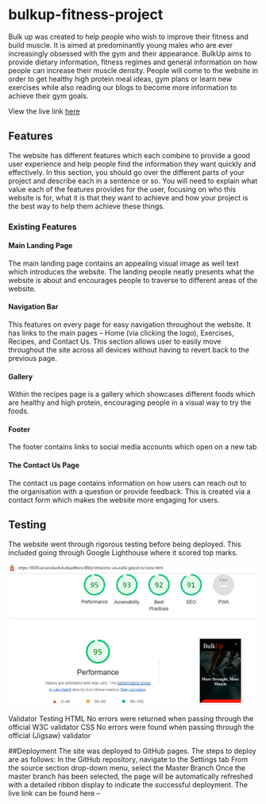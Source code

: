 # bulkup-fitness-project
Bulk up was created to help people who wish to improve their fitness and build muscle. It is aimed at predominantly young males who are ever increasingly obsessed with the gym and their appearance. BulkUp aims to provide dietary information, fitness regimes and general information on how people can increase their muscle density. People will come to the website in order to get healthy high protein meal ideas, gym plans or learn new exercises while also reading our blogs to become more information to achieve their gym goals.


View the live link [here](https://kevinolweb.github.io/bulkup-fitness-project/)

## Features
The website has different features which each combine to provide a good user experience and help people find the information they want quickly and effectively.
In this section, you should go over the different parts of your project and describe each in a sentence or so. You will need to explain what value each of the features provides for the user, focusing on who this website is for, what it is that they want to achieve and how your project is the best way to help them achieve these things.

### Existing Features
#### Main Landing Page
The main landing page contains an appealing visual image as well text which introduces the website. The landing people neatly presents what the website is about and encourages people to traverse to different areas of the website.

#### Navigation Bar
This features on every page for easy navigation throughout the website. It has links to the main pages – Home (via clicking the logo), Exercises, Recipes, and Contact Us. This section allows user to easily move throughout the site across all devices without having to revert back to the previous page.

#### Gallery
Within the recipes page is a gallery which showcases different foods which are healthy and high protein, encouraging people in a visual way to try the foods.

#### Footer
The footer contains links to social media accounts which open on a new tab

#### The Contact Us Page
The contact us page contains information on how users can reach out to the organisation with a question or provide feedback. This is created via a contact form which makes the website more engaging for users.

## Testing
The website went through rigorous testing before being deployed. This included going through Google Lighthouse where it scored top marks.

<img src="/assets/images/lighthouse.jpg"/>

Validator Testing
HTML
No errors were returned when passing through the official W3C validator
CSS
No errors were found when passing through the official (Jigsaw) validator

##Deployment
The site was deployed to GitHub pages. The steps to deploy are as follows:
In the GitHub repository, navigate to the Settings tab
From the source section drop-down menu, select the Master Branch
Once the master branch has been selected, the page will be automatically refreshed with a detailed ribbon display to indicate the successful deployment.
The live link can be found here – 


